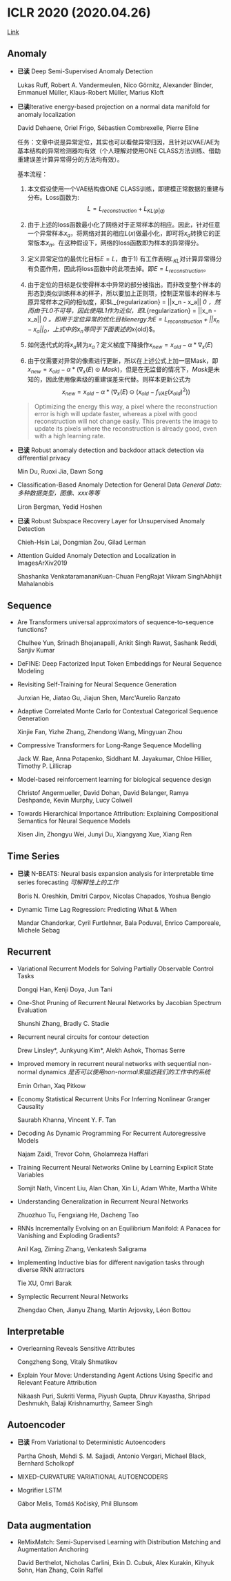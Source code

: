 # ICLR 2020 (2020.04.26)
[Link](https://openreview.net/group?id=ICLR.cc/2020/Conference)

## Anomaly

+ **已读** Deep Semi-Supervised Anomaly Detection 

  Lukas Ruff, Robert A. Vandermeulen, Nico Görnitz, Alexander Binder, Emmanuel Müller, Klaus-Robert Müller, Marius Kloft

+ **已读**Iterative energy-based projection on a normal data manifold for anomaly localization 

  David Dehaene, Oriel Frigo, Sébastien Combrexelle, Pierre Eline
  
  任务：文章中说是异常定位，其实也可以看做异常归因，且针对以VAE/AE为基本结构的异常检测器均有效（个人理解对使用ONE CLASS方法训练、借助重建误差计算异常得分的方法均有效）。
  
  基本流程：
  
  1. 本文假设使用一个VAE结构做ONE CLASS训练，即建模正常数据的重建与分布。Loss函数为: $$L = L_{reconstruction} + L_{KL(p|q)}$$
  
  2. 由于上述的loss函数最小化了网络对于正常样本的相应。因此，针对任意一个异常样本$x_a$，将网络对其的相应$L(x)$做最小化，即可将$x_a$转换它的正常版本$x_n$。在这种假设下，网络的loss函数即为样本的异常得分。
  
  3. 定义异常定位的最优化目标$E = L$，由于1) 有工作表明$L_{KL}$对计算异常得分有负面作用，因此将loss函数中的此项去掉。即$E = L_{reconstruction}$。
  
  4. 由于定位的目标是仅使得样本中异常的部分被指出。而非改变整个样本的形态到类似训练样本的样子，所以要加上正则项，控制正常版本的样本与原异常样本之间的相似度，即$L_{regularization} = ||x_n - x_a|| _0 $，然而由于L0不可导，因此使用L1作为近似，即$L_{regularization} = ||x_n - x_a|| _0 $。即用于定位异常的优化目标energy为$$E = L_{reconstruction} + ||x_n - x_a|| _0$$，上式中的x_n等同于下面表述的$x_{old}$。
  
  5. 如何迭代式的将$x_a$转为$x_a$？定义梯度下降操作$x_{new} = x_{old} - \alpha * \nabla _x (E)$
  
  6. 由于仅需要对异常的像素进行更新，所以在上述公式上加一层Mask，即$x_{new} = x_{old} - \alpha * (\nabla _x (E) \odot Mask)$，但是在无监督的情况下，$Mask$是未知的，因此使用像素级的重建误差来代替。则样本更新公式为$$x_{new} = x_{old} - \alpha * (\nabla _x (E) \odot (x_{old} - f_{VAE}(x_{old})^2))$$
  
  > Optimizing the energy this way, a pixel where the reconstruction error is high will update faster, whereas a pixel with good reconstruction
  > will not change easily. This prevents the image to update its pixels where the reconstruction is already good, even with a high learning rate.

+ **已读** Robust anomaly detection and backdoor attack detection via differential privacy 

  Min Du, Ruoxi Jia, Dawn Song

+ Classification-Based Anomaly Detection for General Data *General Data: 多种数据类型，图像、xxx等等*

  Liron Bergman, Yedid Hoshen 

+ **已读** Robust Subspace Recovery Layer for Unsupervised Anomaly Detection

  Chieh-Hsin Lai, Dongmian Zou, Gilad Lerman

+ Attention Guided Anomaly Detection and Localization in ImagesArXiv2019

  Shashanka VenkataramananKuan-Chuan PengRajat Vikram SinghAbhijit Mahalanobis

## Sequence

+ Are Transformers universal approximators of sequence-to-sequence functions? 

  Chulhee Yun, Srinadh Bhojanapalli, Ankit Singh Rawat, Sashank Reddi, Sanjiv Kumar

+ DeFINE: Deep Factorized Input Token Embeddings for Neural Sequence Modeling 

+ Revisiting Self-Training for Neural Sequence Generation 

  Junxian He, Jiatao Gu, Jiajun Shen, Marc'Aurelio Ranzato

+ Adaptive Correlated Monte Carlo for Contextual Categorical Sequence Generation 

  Xinjie Fan, Yizhe Zhang, Zhendong Wang, Mingyuan Zhou

+ Compressive Transformers for Long-Range Sequence Modelling 

  Jack W. Rae, Anna Potapenko, Siddhant M. Jayakumar, Chloe Hillier, Timothy P. Lillicrap

+ Model-based reinforcement learning for biological sequence design 

  Christof Angermueller, David Dohan, David Belanger, Ramya Deshpande, Kevin Murphy, Lucy Colwell

+ Towards Hierarchical Importance Attribution: Explaining Compositional Semantics for Neural Sequence Models 

  Xisen Jin, Zhongyu Wei, Junyi Du, Xiangyang Xue, Xiang Ren

## Time Series

+ **已读** N-BEATS: Neural basis expansion analysis for interpretable time series forecasting *可解释性上的工作*

  Boris N. Oreshkin, Dmitri Carpov, Nicolas Chapados, Yoshua Bengio

+ Dynamic Time Lag Regression: Predicting What & When 

  Mandar Chandorkar, Cyril Furtlehner, Bala Poduval, Enrico Camporeale, Michele Sebag

## Recurrent

+ Variational Recurrent Models for Solving Partially Observable Control Tasks 

  Dongqi Han, Kenji Doya, Jun Tani

+ One-Shot Pruning of Recurrent Neural Networks by Jacobian Spectrum Evaluation 

  Shunshi Zhang, Bradly C. Stadie

+ Recurrent neural circuits for contour detection 

  Drew Linsley*, Junkyung Kim*, Alekh Ashok, Thomas Serre

+ Improved memory in recurrent neural networks with sequential non-normal dynamics *是否可以使用non-normal来描述我们的工作中的系统*

  Emin Orhan, Xaq Pitkow

+ Economy Statistical Recurrent Units For Inferring Nonlinear Granger Causality 

  Saurabh Khanna, Vincent Y. F. Tan

+ Decoding As Dynamic Programming For Recurrent Autoregressive Models 

  Najam Zaidi, Trevor Cohn, Gholamreza Haffari

+ Training Recurrent Neural Networks Online by Learning Explicit State Variables 

  Somjit Nath, Vincent Liu, Alan Chan, Xin Li, Adam White, Martha White

+ Understanding Generalization in Recurrent Neural Networks 

  Zhuozhuo Tu, Fengxiang He, Dacheng Tao

+ RNNs Incrementally Evolving on an Equilibrium Manifold: A Panacea for Vanishing and Exploding Gradients? 

  Anil Kag, Ziming Zhang, Venkatesh Saligrama 

+ Implementing Inductive bias for different navigation tasks through diverse RNN attrractors 

  Tie XU, Omri Barak

+ Symplectic Recurrent Neural Networks 

  Zhengdao Chen, Jianyu Zhang, Martin Arjovsky, Léon Bottou

## Interpretable

+ Overlearning Reveals Sensitive Attributes 

  Congzheng Song, Vitaly Shmatikov
  
+ Explain Your Move: Understanding Agent Actions Using Specific and Relevant Feature Attribution 

  Nikaash Puri, Sukriti Verma, Piyush Gupta, Dhruv Kayastha, Shripad Deshmukh, Balaji Krishnamurthy, Sameer Singh

## Autoencoder

+ **已读** From Variational to Deterministic Autoencoders

  Partha Ghosh, Mehdi S. M. Sajjadi, Antonio Vergari, Michael Black, Bernhard Scholkopf

+ MIXED-CURVATURE VARIATIONAL AUTOENCODERS

+ Mogrifier LSTM 

  Gábor Melis, Tomáš Kočiský, Phil Blunsom


## Data augmentation

+ ReMixMatch: Semi-Supervised Learning with Distribution Matching and Augmentation Anchoring 

  David Berthelot, Nicholas Carlini, Ekin D. Cubuk, Alex Kurakin, Kihyuk Sohn, Han Zhang, Colin Raffel

